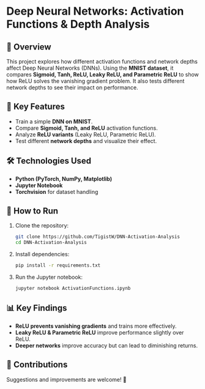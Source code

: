 # **Deep Neural Networks: Activation Functions & Depth Analysis**  

## 📌 Overview  
This project explores how different activation functions and network depths affect Deep Neural Networks (DNNs). Using the **MNIST dataset**, it compares **Sigmoid, Tanh, ReLU, Leaky ReLU, and Parametric ReLU** to show how ReLU solves the vanishing gradient problem. It also tests different network depths to see their impact on performance.  

## 🚀 Key Features  
- Train a simple **DNN on MNIST**.  
- Compare **Sigmoid, Tanh, and ReLU** activation functions.  
- Analyze **ReLU variants** (Leaky ReLU, Parametric ReLU).  
- Test different **network depths** and visualize their effect.  

## 🛠 Technologies Used  
- **Python (PyTorch, NumPy, Matplotlib)**  
- **Jupyter Notebook**  
- **Torchvision** for dataset handling  

## 🔧 How to Run  
1. Clone the repository:  
   ```bash
   git clone https://github.com/TigistW/DNN-Activation-Analysis 
   cd DNN-Activation-Analysis 
   ```
2. Install dependencies:  
   ```bash
   pip install -r requirements.txt  
   ```
3. Run the Jupyter notebook:  
   ```bash
   jupyter notebook ActivationFunctions.ipynb  
   ```

## 📊 Key Findings  
- **ReLU prevents vanishing gradients** and trains more effectively.  
- **Leaky ReLU & Parametric ReLU** improve performance slightly over ReLU.  
- **Deeper networks** improve accuracy but can lead to diminishing returns.  

## 🤝 Contributions  
Suggestions and improvements are welcome! 🚀  
